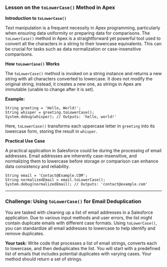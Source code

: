 ### Lesson on the `toLowerCase()` Method in Apex

**Introduction to `toLowerCase()`**

Text manipulation is a frequent necessity in Apex programming, particularly when ensuring data uniformity or preparing data for comparisons. The `toLowerCase()` method in Apex is a straightforward yet powerful tool used to convert all the characters in a string to their lowercase equivalents. This can be crucial for tasks such as data normalization or case-insensitive comparisons.

**How `toLowerCase()` Works**

The `toLowerCase()` method is invoked on a string instance and returns a new string with all characters converted to lowercase. It does not modify the original string; instead, it creates a new one, as strings in Apex are immutable (unable to change after it is set).

**Example:**

```apex
String greeting = 'Hello, World!';
String whisper = greeting.toLowerCase();
System.debug(whisper); // Outputs: 'hello, world!'
```

Here, `toLowerCase()` transforms each uppercase letter in `greeting` into its lowercase form, storing the result in `whisper`.

**Practical Use Case**

A practical application in Salesforce could be during the processing of email addresses. Email addresses are inherently case-insensitive, and normalizing them to lowercase before storage or comparison can enhance data consistency and reliability.

```apex
String email = 'Contact@Example.COM';
String normalizedEmail = email.toLowerCase();
System.debug(normalizedEmail); // Outputs: 'contact@example.com'
```

---
### Challenge: Using `toLowerCase()` for Email Deduplication

You are tasked with cleaning up a list of email addresses in a Salesforce application. Due to various input methods and user errors, the list might contain duplicate emails with different case formats. Using `toLowerCase()`, you can standardize all email addresses to lowercase to help identify and remove duplicates. 

**Your task:**
Write code that processes a list of email strings, converts each to lowercase, and then deduplicates the list. You will start with a predefined list of emails that includes potential duplicates with varying cases. Your method should return a set of strings. 